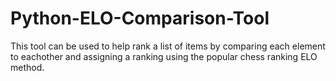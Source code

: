 # Python-ELO-Comparison-Tool
This tool can be used to help rank a list of items by comparing each element to eachother and assigning a ranking using the popular chess ranking ELO method.
